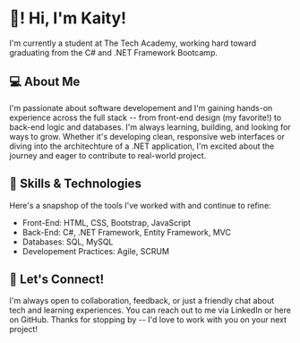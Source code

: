 # :wave:! Hi, I'm Kaity! 

I'm currently a student at The Tech Academy, working hard toward graduating from the C# and .NET Framework Bootcamp.

## 💻 About Me

I'm passionate about software developement and I'm gaining hands-on experience across the full stack --
from front-end design (my favorite!) to back-end logic and databases. I'm always learning, building, and looking
for ways to grow.
Whether it's developing clean, responsive web interfaces or diving into the architechture of a .NET application,
I'm excited about the journey and eager to contribute to real-world project. 

## 🔧 Skills & Technologies
Here's a snapshop of the tools I've worked with and continue to refine:
- Front-End: HTML, CSS, Bootstrap, JavaScript
- Back-End: C#, .NET Framework, Entity Framework, MVC
- Databases: SQL, MySQL
- Developement Practices: Agile, SCRUM


## 🔗 Let's Connect!
I'm always open to collaboration, feedback, or just a friendly chat about tech and learning experiences. 
You can reach out to me via LinkedIn or here on GitHub.
Thanks for stopping by -- I'd love to work with you on your next project!

